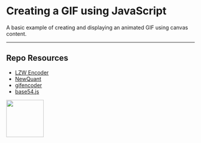 # Creating a GIF using JavaScript

A basic example of creating and displaying an animated GIF using canvas content.

***

## Repo Resources

* [LZW Encoder](https://gist.github.com/revolunet/843889)
* [NewQuant](https://github.com/unindented/neuquant-js)
* [gifencoder](https://github.com/eugeneware/gifencoder)
* [base54.js](https://github.com/dankogai/js-base64)

<a href="https://codeadam.ca">
<img src="https://codeadam.ca/images/code-block.png" width="100">
</a>
